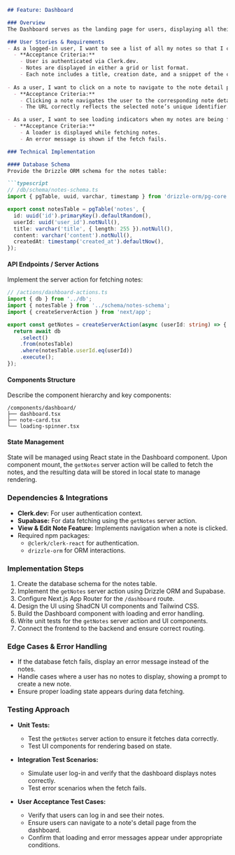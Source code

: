 ```markdown
## Feature: Dashboard

### Overview
The Dashboard serves as the landing page for users, displaying all their notes in a grid or list format. It enables quick access to existing notes and provides a clear call-to-action for creating new notes. The intelligently designed UI enhances the overall user experience by allowing for smooth navigation and intuitive interactions.

### User Stories & Requirements
- As a logged-in user, I want to see a list of all my notes so that I can quickly access any note I need.
  - **Acceptance Criteria:**
    - User is authenticated via Clerk.dev.
    - Notes are displayed in either a grid or list format.
    - Each note includes a title, creation date, and a snippet of the content.
  
- As a user, I want to click on a note to navigate to the note detail page so that I can view or edit it.
  - **Acceptance Criteria:**
    - Clicking a note navigates the user to the corresponding note detail page.
    - The URL correctly reflects the selected note’s unique identifier.

- As a user, I want to see loading indicators when my notes are being fetched so that I know the application is working.
  - **Acceptance Criteria:**
    - A loader is displayed while fetching notes.
    - An error message is shown if the fetch fails.

### Technical Implementation

#### Database Schema
Provide the Drizzle ORM schema for the notes table:

```typescript
// /db/schema/notes-schema.ts
import { pgTable, uuid, varchar, timestamp } from 'drizzle-orm/pg-core';

export const notesTable = pgTable('notes', {
  id: uuid('id').primaryKey().defaultRandom(),
  userId: uuid('user_id').notNull(),
  title: varchar('title', { length: 255 }).notNull(),
  content: varchar('content').notNull(),
  createdAt: timestamp('created_at').defaultNow(),
});
```

#### API Endpoints / Server Actions
Implement the server action for fetching notes:

```typescript
// /actions/dashboard-actions.ts
import { db } from '../db';
import { notesTable } from '../schema/notes-schema';
import { createServerAction } from 'next/app';

export const getNotes = createServerAction(async (userId: string) => {
  return await db
    .select()
    .from(notesTable)
    .where(notesTable.userId.eq(userId))
    .execute();
});
```

#### Components Structure
Describe the component hierarchy and key components:

```
/components/dashboard/
├── dashboard.tsx
├── note-card.tsx
└── loading-spinner.tsx
```

#### State Management
State will be managed using React state in the Dashboard component. Upon component mount, the `getNotes` server action will be called to fetch the notes, and the resulting data will be stored in local state to manage rendering.

### Dependencies & Integrations
- **Clerk.dev:** For user authentication context.
- **Supabase:** For data fetching using the `getNotes` server action.
- **View & Edit Note Feature:** Implements navigation when a note is clicked.
- Required npm packages:
  - `@clerk/clerk-react` for authentication.
  - `drizzle-orm` for ORM interactions.

### Implementation Steps
1. Create the database schema for the notes table.
2. Implement the `getNotes` server action using Drizzle ORM and Supabase.
3. Configure Next.js App Router for the `/dashboard` route.
4. Design the UI using ShadCN UI components and Tailwind CSS.
5. Build the Dashboard component with loading and error handling.
6. Write unit tests for the `getNotes` server action and UI components.
7. Connect the frontend to the backend and ensure correct routing.

### Edge Cases & Error Handling
- If the database fetch fails, display an error message instead of the notes.
- Handle cases where a user has no notes to display, showing a prompt to create a new note.
- Ensure proper loading state appears during data fetching.

### Testing Approach
- **Unit Tests:** 
  - Test the `getNotes` server action to ensure it fetches data correctly.
  - Test UI components for rendering based on state.
  
- **Integration Test Scenarios:**
  - Simulate user log-in and verify that the dashboard displays notes correctly.
  - Test error scenarios when the fetch fails.

- **User Acceptance Test Cases:**
  - Verify that users can log in and see their notes.
  - Ensure users can navigate to a note's detail page from the dashboard.
  - Confirm that loading and error messages appear under appropriate conditions.
```